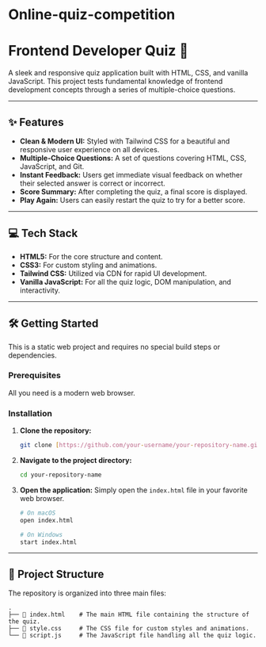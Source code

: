 # Online-quiz-competition
# Frontend Developer Quiz 🚀

A sleek and responsive quiz application built with HTML, CSS, and vanilla JavaScript. This project tests fundamental knowledge of frontend development concepts through a series of multiple-choice questions.



---

## ✨ Features

* **Clean & Modern UI:** Styled with Tailwind CSS for a beautiful and responsive user experience on all devices.
* **Multiple-Choice Questions:** A set of questions covering HTML, CSS, JavaScript, and Git.
* **Instant Feedback:** Users get immediate visual feedback on whether their selected answer is correct or incorrect.
* **Score Summary:** After completing the quiz, a final score is displayed.
* **Play Again:** Users can easily restart the quiz to try for a better score.

---

## 💻 Tech Stack

* **HTML5:** For the core structure and content.
* **CSS3:** For custom styling and animations.
* **Tailwind CSS:** Utilized via CDN for rapid UI development.
* **Vanilla JavaScript:** For all the quiz logic, DOM manipulation, and interactivity.

---

## 🛠️ Getting Started

This is a static web project and requires no special build steps or dependencies.

### Prerequisites

All you need is a modern web browser.

### Installation

1.  **Clone the repository:**
    ```bash
    git clone [https://github.com/your-username/your-repository-name.git](https://github.com/your-username/your-repository-name.git)
    ```
2.  **Navigate to the project directory:**
    ```bash
    cd your-repository-name
    ```
3.  **Open the application:**
    Simply open the `index.html` file in your favorite web browser.

    ```bash
    # On macOS
    open index.html

    # On Windows
    start index.html
    ```

---

## 📂 Project Structure

The repository is organized into three main files:

```
.
├── 📄 index.html    # The main HTML file containing the structure of the quiz.
├── 🎨 style.css     # The CSS file for custom styles and animations.
└── 🧠 script.js     # The JavaScript file handling all the quiz logic.
```
